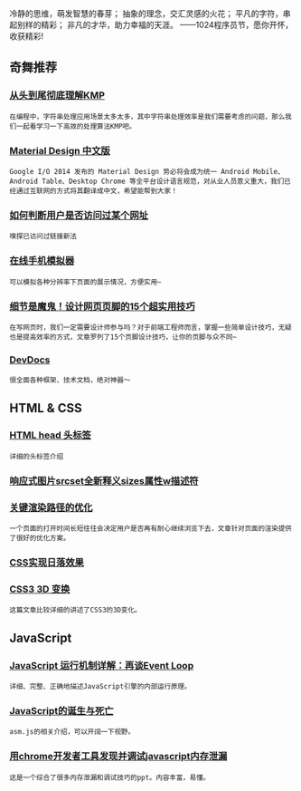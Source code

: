 
<section id="preface">冷静的思维，萌发智慧的春芽； 抽象的理念，交汇灵感的火花； 平凡的字符，串起别样的精彩； 非凡的才华，助力幸福的天涯。 ——1024程序员节，愿你开怀，收获精彩!</section>

## 奇舞推荐

### [从头到尾彻底理解KMP](http://blog.csdn.net/v_july_v/article/details/7041827)

    在编程中，字符串处理应用场景太多太多，其中字符串处理效率是我们需要考虑的问题，那么我们一起看学习一下高效的处理算法KMP吧。

### [Material Design 中文版](http://design.1sters.com/)

    Google I/O 2014 发布的 Material Design 势必将会成为统一 Android Mobile、Android Table、Desktop Chrome 等全平台设计语言规范，对从业人员意义重大，我们已经通过互联网的方式将其翻译成中文，希望能帮到大家！

### [如何判断用户是否访问过某个网址](http://oldj.net/article/browser-history-sniffing/)

    嗅探已访问过链接新法

### [在线手机模拟器](https://www.manymo.com/)

    可以模拟各种分辨率下页面的展示情况，方便实用~

### [细节是魔鬼！设计网页页脚的15个超实用技巧](http://www.uisdc.com/15-tips-for-website-footer)

    在写网页时，我们一定需要设计师参与吗？对于前端工程师而言，掌握一些简单设计技巧，无疑也是提高效率的方式，文章罗列了15个页脚设计技巧，让你的页脚与众不同~

### [DevDocs](http://devdocs.io/)

    很全面各种框架、技术文档，绝对神器～

## HTML & CSS

### [HTML head 头标签](http://fex.baidu.com/blog/2014/10/html-head-tags/)

    详细的头标签介绍

### [响应式图片srcset全新释义sizes属性w描述符](http://www.zhangxinxu.com/wordpress/2014/10/responsive-images-srcset-size-w-descriptor/)

### [关键渲染路径的优化](http://www.sitepoint.com/optimizing-critical-rendering-path/)

    一个页面的打开时间长短往往会决定用户是否再有耐心继续浏览下去，文章针对页面的渲染提供了很好的优化方案。

### [CSS实现日落效果](http://codepen.io/scottkellum/pen/ebLgl)

### [CSS3 3D 变换](http://www.w3cplus.com/css3/css3-3d-transform.html)

    这篇文章比较详细的讲述了CSS3的3D变化。

## JavaScript

### [JavaScript 运行机制详解：再谈Event Loop](http://www.ruanyifeng.com/blog/2014/10/event-loop.html)

    详细、完整、正确地描述JavaScript引擎的内部运行原理。

### [JavaScript的诞生与死亡](http://v.youku.com/v_show/id_XODAzOTY1MTM2.html)

    asm.js的相关介绍，可以开阔一下视野。

### [用chrome开发者工具发现并调试javascript内存泄漏](http://www.slideshare.net/gonzaloruizdevilla/finding-and-debugging-memory-leaks-in-javascript-with-chrome-devtools)

    这是一个综合了很多内存泄漏和调试技巧的ppt。内容丰富，易懂。
